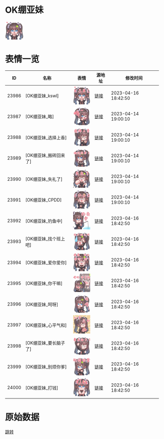 # OK绷亚妹

<img src="./cover.png" height="60" alt="cover" />

# 表情一览

|ID|名称|表情|源地址|修改时间|
|----|----|----|----|----|
|23986|[OK绷亚妹_kswl]|<img src="./pic/023986_%5BOK绷亚妹_kswl%5D.png" height="60" alt="kswl"/>|[链接](https://i0.hdslb.com/bfs/garb/49027be023501b84fcb49c5ab6250a683653785d.png)|2023-04-16 18:42:50|
|23987|[OK绷亚妹_略]|<img src="./pic/023987_%5BOK绷亚妹_略%5D.png" height="60" alt="略"/>|[链接](https://i0.hdslb.com/bfs/garb/e69a332e3de405ac7669003c5bd6b242fb4c458d.png)|2023-04-14 19:00:10|
|23988|[OK绷亚妹_选择上香]|<img src="./pic/023988_%5BOK绷亚妹_选择上香%5D.png" height="60" alt="选择上香"/>|[链接](https://i0.hdslb.com/bfs/garb/81c0d9e5e6199b4e23c77ea8902348ab185799f2.png)|2023-04-14 19:00:10|
|23989|[OK绷亚妹_搬砖回来了]|<img src="./pic/023989_%5BOK绷亚妹_搬砖回来了%5D.png" height="60" alt="搬砖回来了"/>|[链接](https://i0.hdslb.com/bfs/garb/33f7759ce08d82befdaec7c20bc8009395c9db66.png)|2023-04-14 19:00:10|
|23990|[OK绷亚妹_失礼了]|<img src="./pic/023990_%5BOK绷亚妹_失礼了%5D.png" height="60" alt="失礼了"/>|[链接](https://i0.hdslb.com/bfs/garb/093434103c1c0096c2866e48ed47fef148279be0.png)|2023-04-14 19:00:10|
|23991|[OK绷亚妹_CPDD]|<img src="./pic/023991_%5BOK绷亚妹_CPDD%5D.png" height="60" alt="CPDD"/>|[链接](https://i0.hdslb.com/bfs/garb/9292ac815ed32de266e2a6f1f7301fe4bd3a3322.png)|2023-04-14 19:00:10|
|23992|[OK绷亚妹_钓鱼中]|<img src="./pic/023992_%5BOK绷亚妹_钓鱼中%5D.png" height="60" alt="钓鱼中"/>|[链接](https://i0.hdslb.com/bfs/garb/7c324b156f149ba352aabaeec52b5a6c0efa48d4.png)|2023-04-16 18:42:50|
|23993|[OK绷亚妹_找个班上吧]|<img src="./pic/023993_%5BOK绷亚妹_找个班上吧%5D.png" height="60" alt="找个班上吧"/>|[链接](https://i0.hdslb.com/bfs/garb/881d5c4e4582d1861b639a6474c4f2e3e0722497.png)|2023-04-16 18:42:50|
|23994|[OK绷亚妹_爱你爱你]|<img src="./pic/023994_%5BOK绷亚妹_爱你爱你%5D.png" height="60" alt="爱你爱你"/>|[链接](https://i0.hdslb.com/bfs/garb/4191058ccee30d84ea882bce251d238d3b1edf2f.png)|2023-04-16 18:42:50|
|23995|[OK绷亚妹_你干嘛]|<img src="./pic/023995_%5BOK绷亚妹_你干嘛%5D.png" height="60" alt="你干嘛"/>|[链接](https://i0.hdslb.com/bfs/garb/f44ebc6a7d15db2fd419a78266accb6fefb01452.png)|2023-04-16 18:42:50|
|23996|[OK绷亚妹_呵呀]|<img src="./pic/023996_%5BOK绷亚妹_呵呀%5D.png" height="60" alt="呵呀"/>|[链接](https://i0.hdslb.com/bfs/garb/4ee7b6e72167042ee0d76ccf97c75df9f4df1145.png)|2023-04-16 18:42:50|
|23997|[OK绷亚妹_心平气和]|<img src="./pic/023997_%5BOK绷亚妹_心平气和%5D.png" height="60" alt="心平气和"/>|[链接](https://i0.hdslb.com/bfs/garb/f622afcf87beedf2bbd9fa0be3151106917f7e2d.png)|2023-04-16 18:42:50|
|23998|[OK绷亚妹_要长脑子了]|<img src="./pic/023998_%5BOK绷亚妹_要长脑子了%5D.png" height="60" alt="要长脑子了"/>|[链接](https://i0.hdslb.com/bfs/garb/c745eba6d3bfefdd1c8ddbc0ae89d2ff5d64710a.png)|2023-04-16 18:42:50|
|23999|[OK绷亚妹_别烦你爹]|<img src="./pic/023999_%5BOK绷亚妹_别烦你爹%5D.png" height="60" alt="别烦你爹"/>|[链接](https://i0.hdslb.com/bfs/garb/83e577c3eff2d4614874df3e15254075361c6c4e.png)|2023-04-16 18:42:50|
|24000|[OK绷亚妹_打钱]|<img src="./pic/024000_%5BOK绷亚妹_打钱%5D.png" height="60" alt="打钱"/>|[链接](https://i0.hdslb.com/bfs/garb/c8bcd1456a2476ee8df0e0efe8e50123726290a7.png)|2023-04-16 18:42:50|

# 原始数据

[跳转](./raw.json)

